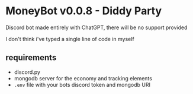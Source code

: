 # MoneyBot v0.0.8 - Diddy Party
Discord bot made entirely with ChatGPT, there will be no support provided

I don't think i've typed a single line of code in myself

## requirements
- discord.py
- mongodb server for the economy and tracking elements
- `.env` file with your bots discord token and mongodb URI